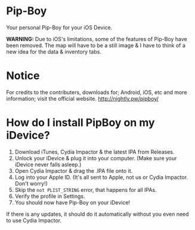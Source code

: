 # Pip-Boy
Your personal Pip-Boy for your iOS Device.

**WARNING:** Due to iOS's limitations, some of the features of Pip-Boy have been removed. The map will have to be a still image & I have to think of a new idea for the data & inventory tabs. 

# Notice
For credits to the contributers, downloads for; Android, iOS, etc and more information; visit the official website.
http://nightly.pw/pipboy/

# How do I install PipBoy on my iDevice?
1. Download iTunes, Cydia Impactor & the latest IPA from Releases.
2. Unlock your iDevice & plug it into your computer. (Make sure your iDevice never falls asleep.)
3. Open Cydia Impactor & drag the .IPA file onto it.
4. Log into your Apple ID. (It's all sent to Apple, not us or Cydia Impactor. Don't worry!)
5. Skip the ``not PLIST_STRING`` error, that happens for all IPAs.
6. Verify the profile in Settings.
7. You should now have Pip-Boy on your iDevice!

If there is any updates, it should do it automatically without you even need to use Cydia Impactor.
